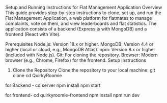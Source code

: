 Setup and Running Instructions for Flat Management Application
Overview
This guide provides step-by-step instructions to clone, set up, and run the Flat Management Application, a web platform for flatmates to manage complaints, vote on them, and view leaderboards and flat statistics. The application consists of a backend (Express.js with MongoDB) and a frontend (React with Vite).

Prerequisites
Node.js: Version 18.x or higher.
MongoDB: Version 4.4 or higher (local or cloud, e.g., MongoDB Atlas).
npm: Version 8.x or higher (included with Node.js).
Git: For cloning the repository.
Browser: Modern browser (e.g., Chrome, Firefox) for the frontend.
Setup Instructions
1. Clone the Repository
Clone the repository to your local machine:
git clone <repository-url>
cd QuirkyRoomie

for Backend -
cd server 
npm install
npm start 

for frontend-
cd quirkyroomie-frontend
npm install
npm run dev
